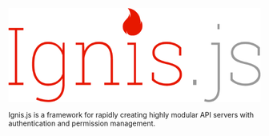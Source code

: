 ![Logo](docs/ignis.png)

Ignis.js is a framework for rapidly creating highly modular API servers with
authentication and permission management.
